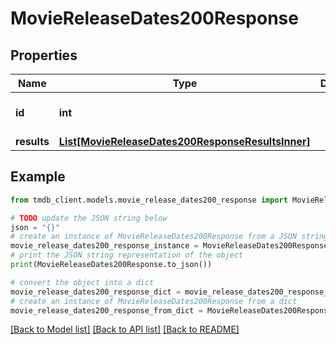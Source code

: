 # MovieReleaseDates200Response


## Properties

Name | Type | Description | Notes
------------ | ------------- | ------------- | -------------
**id** | **int** |  | [optional] [default to 0]
**results** | [**List[MovieReleaseDates200ResponseResultsInner]**](MovieReleaseDates200ResponseResultsInner.md) |  | [optional] 

## Example

```python
from tmdb_client.models.movie_release_dates200_response import MovieReleaseDates200Response

# TODO update the JSON string below
json = "{}"
# create an instance of MovieReleaseDates200Response from a JSON string
movie_release_dates200_response_instance = MovieReleaseDates200Response.from_json(json)
# print the JSON string representation of the object
print(MovieReleaseDates200Response.to_json())

# convert the object into a dict
movie_release_dates200_response_dict = movie_release_dates200_response_instance.to_dict()
# create an instance of MovieReleaseDates200Response from a dict
movie_release_dates200_response_from_dict = MovieReleaseDates200Response.from_dict(movie_release_dates200_response_dict)
```
[[Back to Model list]](../README.md#documentation-for-models) [[Back to API list]](../README.md#documentation-for-api-endpoints) [[Back to README]](../README.md)


